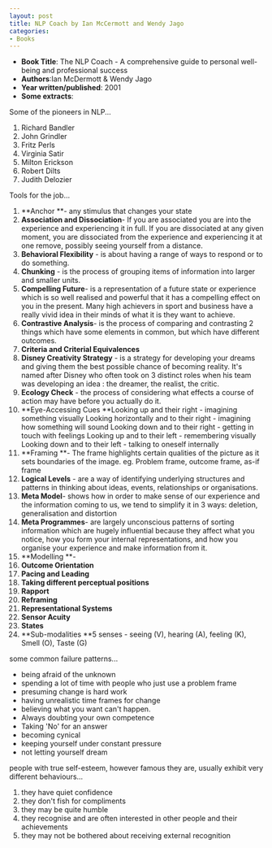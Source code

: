 ```yaml
---
layout: post
title: NLP Coach by Ian McCermott and Wendy Jago
categories:
- Books
---
```



- **Book Title**: The NLP Coach - A comprehensive guide to personal well-being and professional success
- **Authors**:Ian McDermott & Wendy Jago
- **Year written/published**: 2001
- **Some extracts**:

Some of the pioneers in NLP...

1. Richard Bandler
2. John Grindler
3. Fritz Perls
4. Virginia Satir
5. Milton Erickson
6. Robert Dilts
7. Judith Delozier

Tools for the job...

1. **Anchor **- any stimulus that changes your state
2. **Association and Dissociation**- If you are associated you are into the experience and experiencing it in full. If you are dissociated at any given moment, you are dissociated from the experience and experiencing it at one remove, possibly seeing yourself from a distance.
3. **Behavioral Flexibility** - is about having a range of ways to respond or to do something.
4. **Chunking** - is the process of grouping items of information into larger and smaller units.
5. **Compelling Future**- is a representation of a future state or experience which is so well realised and powerful that it has a compelling effect on you in the present. Many high achievers in sport and business have a really vivid idea in their minds of what it is they want to achieve.
6. **Contrastive Analysis**- is the process of comparing and contrasting 2 things which have some elements in common, but which have different outcomes.
7. **Criteria and Criterial Equivalences**
8. **Disney Creativity Strategy** - is a strategy for developing your dreams and giving them the best possible chance of becoming reality. It's named after Disney who often took on 3 distinct roles when his team was developing an idea : the dreamer, the realist, the critic.
9. **Ecology Check** - the process of considering what effects a course of action may have before you actually do it.
10. **Eye-Accessing Cues **Looking up and their right - imagining something visually Looking horizontally and to their right - imagining how something will sound Looking down and to their right - getting in touch with feelings Looking up and to their left - remembering visually Looking down and to their left - talking to oneself internally
11. **Framing **- The frame highlights certain qualities of the picture as it sets boundaries of the image. eg. Problem frame, outcome frame, as-if frame
12. **Logical Levels** - are a way of identifying underlying structures and patterns in thinking about ideas, events, relationships or organisations.
13. **Meta Model**- shows how in order to make sense of our experience and the information coming to us, we tend to simplify it in 3 ways: deletion, generalisation and distortion
14. **Meta Programmes**- are largely unconscious patterns of sorting information which are hugely influential because they affect what you notice, how you form your internal representations, and how you organise your experience and make information from it.
15. **Modelling **-
16. **Outcome Orientation**
17. **Pacing and Leading**
18. **Taking different perceptual positions**
19. **Rapport**
20. **Reframing**
21. **Representational Systems**
22. **Sensor Acuity**
23. **States**
24. **Sub-modalities **5 senses - seeing (V), hearing (A), feeling (K), Smell (O), Taste (G)

some common failure patterns...

- being afraid of the unknown
- spending a lot of time with people who just use a problem frame
- presuming change is hard work
- having unrealistic time frames for change
- believing what you want can't happen.
- Always doubting your own competence
- Taking 'No' for an answer
- becoming cynical
- keeping yourself under constant pressure
- not letting yourself dream

people with true self-esteem, however famous they are, usually exhibit very different behaviours...

1. they have quiet confidence
2. they don't fish for compliments
3. they may be quite humble
4. they recognise and are often interested in other people and their achievements
5. they may not be bothered about receiving external recognition

